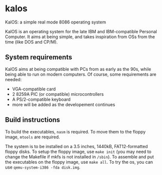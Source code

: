 # kalos
KalOS: a simple real mode 8086 operating system

KalOS is an operating system for the late IBM and IBM-compatible Personal Computer.
It aims at being simple, and takes inspiration from OSs from the time (like DOS and CP/M).

## System requirements
KalOS aims at being compatible with PCs from as early as the 90s, while being able to run on modern computers.
Of course, some requirements are needed:
* VGA-compatible card
* 2 8259A PIC (or compatible) microcontrollers
* A PS/2-compatible keyboard
* more will be added as the developement continues

## Build instructions
To build the executables, `nasm` is required. To move them to the floppy image, `mtools` are required.

The system is to be installed on a 3.5 inches, 1440kB, FAT12-formatted floppy disks.
To setup the floppy image, use `make init` (you may need to change the Makefile if mkfs is not installed in `/sbin`).
To assemble and put the executables on the floppy image, use `make all`.
To try the os, you can use `qemu-system-i386 -fda disk.img`.
